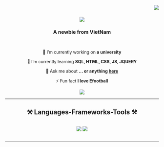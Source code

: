 <img align="right" src="https://visitor-badge.laobi.icu/badge?page_id=ThangTech.ThangTech" />

<h1 align="center">
    <img src="https://readme-typing-svg.herokuapp.com/?font=Righteous&size=35&center=true&vCenter=true&width=500&height=70&duration=4000&lines=Hi+There!+👋;+I'm+Van+Thang!;" />
</h1>

<h3 align="center">A newbie from VietNam</h3>

<br/>

<div align="center">
 
 🔭 I’m currently working on **a university**
 
 🌱 I’m currently learning **SQL, HTML, CSS, JS, JQUERY**

💬 Ask me about **... or anything [here](https://github.com/salesp07/salesp07/issues)**

⚡ Fun fact **I love Efootball**

 </div>
 
<div align="center"> 
  <a href="mailto:nguyenvanthangktpm@gmail.com">
    <img src="https://img.shields.io/badge/Gmail-333333?style=for-the-badge&logo=gmail&logoColor=red" />
  </a>
</div>

 <hr/>
 
<h2 align="center">⚒️ Languages-Frameworks-Tools ⚒️</h2>
<br/>
<div align="center">
    <img src="https://skillicons.dev/icons?i=html,css,vscode,github,git" />
    <img src="https://skillicons.dev/icons?i=python,javascript,mysql" /><br>
</div>

<br/>
<hr/>

